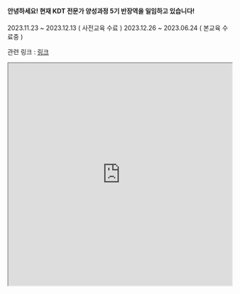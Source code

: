 #### 안녕하세요! 현재 KDT 전문가 양성과정 5기 반장역을 일임하고 있습니다!

2023.11.23 ~ 2023.12.13 ( 사전교육 수료 )
2023.12.26 ~ 2023.06.24 ( 본교육 수료중 )

관련 링크 : [링크](https://datainstitute.knu.ac.kr/contents/edu/selectEduView.do?edu_id=87&end=Y&menuId=343)
<iframe src="https://shiny-loan-cad.notion.site/075669d09dc04cc0bb697e24ab539c34?pvs=4" width="100%" height="500px"></iframe>
